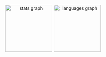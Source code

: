 <div align="center">
  <img src="https://github-readme-stats.vercel.app/api?username=adamerikoff&hide_title=false&hide_rank=false&show_icons=true&include_all_commits=true&count_private=true&disable_animations=false&theme=swift&locale=fr&hide_border=true" height="150" alt="stats graph"  />
  <img src="https://github-readme-stats.vercel.app/api/top-langs?username=adamerikoff&locale=fr&hide_title=false&layout=compact&card_width=320&langs_count=10&theme=swift&hide_border=true" height="150" alt="languages graph"  />
</div>

###
